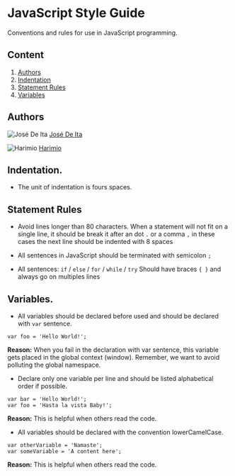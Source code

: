 # JavaScript Style Guide
Conventions and rules for use in JavaScript programming.

## Content
  1. [Authors](#authors)
  1. [Indentation](#indentation)
  1. [Statement Rules](#statement-rules)
  1. [Variables](#variables) 


## Authors

![José De Ita](https://avatars3.githubusercontent.com/u/12465470?v=3&s=30) [José De Ita]

![Harimio](https://avatars3.githubusercontent.com/u/12465425?v=3&u=d0d7b2461c31cb2bc17a44e2dd64d18439e0bca0&s=30) [Harimio]

[José De Ita]: <https://github.com/josedeita>
[Harimio]: <https://github.com/harimio>

## Indentation.
- The unit of indentation is fours spaces.

## Statement Rules

- Avoid lines longer than 80 characters. When a statement will not fit on a single line, it should be break it after an dot `.` or a comma `,` in these cases the next line should be indented with 8 spaces

- All sentences in JavaScript should be terminated with semicolon `;`

- All sentences: `if` / `else` / `for` / `while` / `try`  Should have braces `{ }` and always go on multiples lines

## Variables.

- All variables should be declared before used and should be declared with `var` sentence.

 ```
 var foo = 'Hello World!'; 
 ```

  **Reason:** When you fail in the declaration with var sentence, this variable gets placed in the global context (window). Remember, we want to avoid polluting the global namespace.

- Declare only one variable per line and should be listed alphabetical order if possible.
 ```
 var bar = 'Hello World!'; 
 var foo = 'Hasta la vista Baby!';
 ```

  **Reason:** This is helpful when others read the code.

- All variables should be declared with the convention lowerCamelCase.

 ```
 var otherVariable = 'Namaste';
 var someVariable = 'A content here'; 
 ```

  **Reason:** This is helpful when others read the code.

